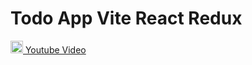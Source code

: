 
# Todo App Vite React Redux


<div style="align-items: center">
<a href="https://www.youtube.com/watch?v=PCqcxJPJ2hQ"><img src="https://github.com/user-attachments/assets/3ee152d2-0855-4c71-b65e-91404f5e7f0c" alt="youtube" width="20"> Youtube Video</a>
</div>
